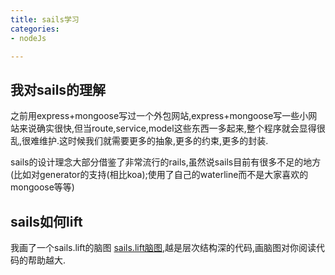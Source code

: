 ```yaml
---
title: sails学习
categories:
- nodeJs

---
```

## 我对sails的理解
之前用express+mongoose写过一个外包网站,express+mongoose写一些小网站来说确实很快,但当route,service,model这些东西一多起来,整个程序就会显得很乱,很难维护.这时候我们就需要更多的抽象,更多的约束,更多的封装.

sails的设计理念大部分借鉴了非常流行的rails,虽然说sails目前有很多不足的地方(比如对generator的支持(相比koa);使用了自己的waterline而不是大家喜欢的mongoose等等)

## sails如何lift
我画了一个sails.lift的脑图 [sails.lift脑图](http://naotu.baidu.com/file/33ef136563234f5ee4985d864ed40aa5?token=675569bff4c14d45),越是层次结构深的代码,画脑图对你阅读代码的帮助越大.
